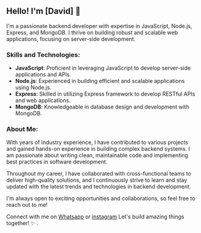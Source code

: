 ## Hello! I'm [David] 👋

I'm a passionate backend developer with expertise in JavaScript, Node.js, Express, and MongoDB. I thrive on building robust and scalable web applications, focusing on server-side development. 

### Skills and Technologies:

- **JavaScript**: Proficient in leveraging JavaScript to develop server-side applications and APIs.
- **Node.js**: Experienced in building efficient and scalable applications using Node.js.
- **Express**: Skilled in utilizing Express framework to develop RESTful APIs and web applications.
- **MongoDB**: Knowledgeable in database design and development with MongoDB.

### About Me:

With years of industry experience, I have contributed to various projects and gained hands-on experience in building complex backend systems. I am passionate about writing clean, maintainable code and implementing best practices in software development. 

Throughout my career, I have collaborated with cross-functional teams to deliver high-quality solutions, and I continuously strive to learn and stay updated with the latest trends and technologies in backend development.

I'm always open to exciting opportunities and collaborations, so feel free to reach out to me!

Connect with me on [Whatsapp](https://wa.me/+2348125131828) or [instagram](https://instagram.com/backend.web.developer?igshid=ZDdkNTZiNTM=) Let's build amazing things together! ✨ .
